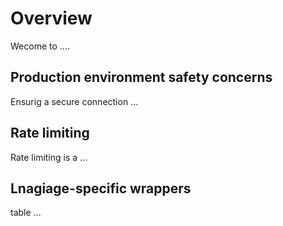 # Overview

Wecome to ....

## Production environment safety concerns

Ensurig a secure connection ...

## Rate limiting

Rate limiting is a ...

## Lnagiage-specific wrappers

table ...
